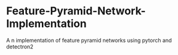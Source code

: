# Feature-Pyramid-Network-Implementation
A n implementation of feature pyramid networks using pytorch and detectron2
